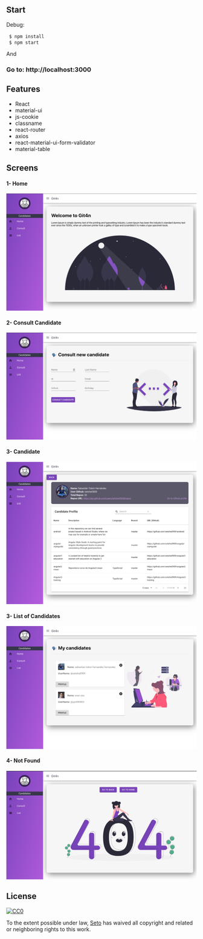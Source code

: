 ## Start
Debug: 
 ```
  $ npm install
  $ npm start
 ```

 And 

 ### Go to: http://localhost:3000

 ## Features

 - React
 - material-ui
 - js-cookie
 - classname
 - react-router
 - axios
 - react-material-ui-form-validator
 - material-table

 ## Screens

#### 1- Home

 ![Screenshot](public/screens/home.png "home")

#### 2- Consult Candidate

 ![Screenshot](public/screens/consult.png "consult")

#### 3- Candidate

 ![Screenshot](public/screens/candidate.png "candidate")

#### 3- List of Candidates

 ![Screenshot](public/screens/list.png "list")

#### 4- Not Found

 ![Screenshot](public/screens/404.png "404")

## License

[![CC0](https://licensebuttons.net/p/zero/1.0/88x31.png)](https://creativecommons.org/publicdomain/zero/1.0/)

To the extent possible under law, [Seto](https://github.com/setohe0909) has waived all copyright and related or neighboring rights to this work.
